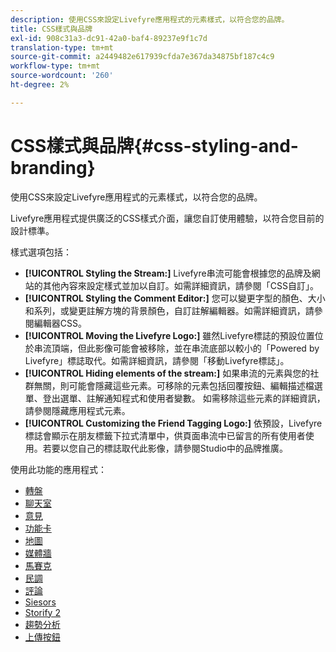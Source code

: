 ```yaml
---
description: 使用CSS來設定Livefyre應用程式的元素樣式，以符合您的品牌。
title: CSS樣式與品牌
exl-id: 908c31a3-dc91-42a0-baf4-89237e9f1c7d
translation-type: tm+mt
source-git-commit: a2449482e617939cfda7e367da34875bf187c4c9
workflow-type: tm+mt
source-wordcount: '260'
ht-degree: 2%

---
```


# CSS樣式與品牌{#css-styling-and-branding}

使用CSS來設定Livefyre應用程式的元素樣式，以符合您的品牌。

Livefyre應用程式提供廣泛的CSS樣式介面，讓您自訂使用體驗，以符合您目前的設計標準。

樣式選項包括：

* **[!UICONTROL Styling the Stream:]** Livefyre串流可能會根據您的品牌及網站的其他內容來設定樣式並加以自訂。如需詳細資訊，請參閱「CSS自訂」。
* **[!UICONTROL Styling the Comment Editor:]** 您可以變更字型的顏色、大小和系列，或變更註解方塊的背景顏色，自訂註解編輯器。如需詳細資訊，請參閱編輯器CSS。
* **[!UICONTROL Moving the Livefyre Logo:]** 雖然Livefyre標誌的預設位置位於串流頂端，但此影像可能會被移除，並在串流底部以較小的「Powered by Livefyre」標誌取代。如需詳細資訊，請參閱「移動Livefyre標誌」。
* **[!UICONTROL Hiding elements of the stream:]** 如果串流的元素與您的社群無關，則可能會隱藏這些元素。可移除的元素包括回覆按鈕、編輯描述檔選單、登出選單、註解通知程式和使用者變數。 如需移除這些元素的詳細資訊，請參閱隱藏應用程式元素。
* **[!UICONTROL Customizing the Friend Tagging Logo:]** 依預設，Livefyre標誌會顯示在朋友標籤下拉式清單中，供頁面串流中已留言的所有使用者使用。若要以您自己的標誌取代此影像，請參閱Studio中的品牌推廣。

使用此功能的應用程式：

* [轉盤](/help/using/c-about-apps/c-carousel-app/c-carousel-app.md#c_carousel_app)
* [聊天室](/help/using/c-about-apps/c-chat-app/c-chat-app.md#c_chat_app)
* [意見](/help/using/c-about-apps/c-comments/c-comments.md)
* [功能卡](/help/using/c-about-apps/c-feature-card-app/c-feature-card-app.md#c_feature_card_app)
* [地圖](/help/using/c-about-apps/c-map-app/c-map-app.md#c_map_app)
* [媒體牆](/help/using/c-about-apps/c-media-wall-app/c-media-wall-app.md#c_media_wall_app)
* [馬賽克](/help/using/c-about-apps/c-mosaic-app/c-mosaic-app.md#c_mosaic_app)
* [民調](/help/using/c-about-apps/c-polls-app/c-polls-app.md#c_polls_app)
* [評論](/help/using/c-about-apps/c-reviews-app/c-reviews-app.md#c_reviews_app)
* [Siesors](/help/using/c-about-apps/c-sidenotes-app/c-sidenotes-app.md#c_sidenotes_app)
* [Storify 2](/help/using/c-about-apps/c-storify2/c-storify2.md#c_storify2)
* [趨勢分析](/help/using/c-about-apps/c-trending-app/c-trending-app.md#c_trending_app)
* [上傳按鈕](/help/using/c-about-apps/c-upload-button-app/c-upload-button-app.md#c_upload_button_app)
